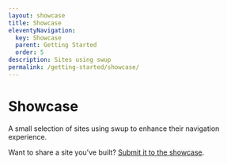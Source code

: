 ```yaml
---
layout: showcase
title: Showcase
eleventyNavigation:
  key: Showcase
  parent: Getting Started
  order: 5
description: Sites using swup
permalink: /getting-started/showcase/
---
```


# Showcase

A small selection of sites using swup to enhance their navigation experience.

Want to share a site you've built?
[Submit it to the showcase](https://github.com/swup/docs/blob/master/src/showcase/README.md).
